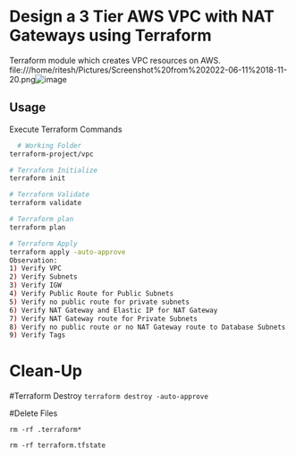 # Design a 3 Tier AWS VPC with NAT Gateways using Terraform

Terraform module which creates VPC resources on AWS.
file:///home/ritesh/Pictures/Screenshot%20from%202022-06-11%2018-11-20.png![image](https://user-images.githubusercontent.com/61878628/173188408-b6cd95c7-27b5-44e2-97b1-1aebde94c89e.png)


## Usage

Execute Terraform Commands

```bash
  # Working Folder
terraform-project/vpc

# Terraform Initialize
terraform init

# Terraform Validate
terraform validate

# Terraform plan
terraform plan

# Terraform Apply
terraform apply -auto-approve
Observation:
1) Verify VPC
2) Verify Subnets
3) Verify IGW
4) Verify Public Route for Public Subnets
5) Verify no public route for private subnets
6) Verify NAT Gateway and Elastic IP for NAT Gateway
7) Verify NAT Gateway route for Private Subnets
8) Verify no public route or no NAT Gateway route to Database Subnets
9) Verify Tags
```

# Clean-Up

#Terraform Destroy
```terraform destroy -auto-approve ```

#Delete Files

```rm -rf .terraform*```

```rm -rf terraform.tfstate```

